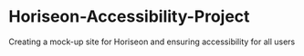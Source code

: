 # Horiseon-Accessibility-Project
Creating a mock-up site for Horiseon and ensuring accessibility for all users
